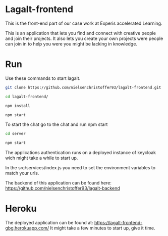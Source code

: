 # Lagalt-frontend
This is the front-end part of our case work at Experis accelerated Learning.

This is an application that lets you find and connect with creative people and join their projects.
It also lets you create your own projects were people can join in to help you were you might be lacking in knowledge.

# Run
Use these commands to start lagalt.

```bash
git clone https://github.com/nielsenchristoffer93/lagalt-frontend.git
```
```bash
cd lagalt-frontend/
```
```bash
npm install
```

```bash
npm start
```
To start the chat go to the chat and run npm start

```bash
cd server
```

```bash
npm start
```

The applications authentication runs on a deployed instance of keycloak wich might take a while to start up.

In the src/services/index.js you need to set the environment variables to match your urls.

The backend of this application can be found here: https://github.com/nielsenchristoffer93/lagalt-backend

# Heroku

The deployed application can be found at: https://lagalt-frontend-gbg.herokuapp.com/
It might take a few minutes to start up, give it time.
